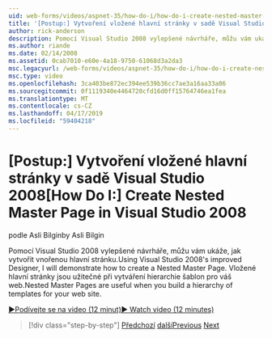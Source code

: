 ```yaml
---
uid: web-forms/videos/aspnet-35/how-do-i/how-do-i-create-nested-master-page-in-visual-studio-2008
title: '[Postup:] Vytvoření vložené hlavní stránky v sadě Visual Studio 2008 | Dokumentace Microsoftu'
author: rick-anderson
description: Pomocí Visual Studio 2008 vylepšené návrháře, můžu vám ukáže, jak vytvořit vnořenou hlavní stránku. Vložené hlavní stránky jsou užitečné při sestavování hierarch...
ms.author: riande
ms.date: 02/14/2008
ms.assetid: 0cab7010-e60e-4a18-9750-61068d3a2da3
msc.legacyurl: /web-forms/videos/aspnet-35/how-do-i/how-do-i-create-nested-master-page-in-visual-studio-2008
msc.type: video
ms.openlocfilehash: 3ca403be872ec394ee539b36cc7ae3a16aa33a06
ms.sourcegitcommit: 0f1119340e4464720cfd16d0ff15764746ea1fea
ms.translationtype: MT
ms.contentlocale: cs-CZ
ms.lasthandoff: 04/17/2019
ms.locfileid: "59404218"
---
```

# <a name="how-do-i-create-nested-master-page-in-visual-studio-2008"></a><span data-ttu-id="c976c-104">[Postup:] Vytvoření vložené hlavní stránky v sadě Visual Studio 2008</span><span class="sxs-lookup"><span data-stu-id="c976c-104">[How Do I:] Create Nested Master Page in Visual Studio 2008</span></span>

<span data-ttu-id="c976c-105">podle Asli Bilgin</span><span class="sxs-lookup"><span data-stu-id="c976c-105">by Asli Bilgin</span></span>

<span data-ttu-id="c976c-106">Pomocí Visual Studio 2008 vylepšené návrháře, můžu vám ukáže, jak vytvořit vnořenou hlavní stránku.</span><span class="sxs-lookup"><span data-stu-id="c976c-106">Using Visual Studio 2008's improved Designer, I will demonstrate how to create a Nested Master Page.</span></span> <span data-ttu-id="c976c-107">Vložené hlavní stránky jsou užitečné při vytváření hierarchie šablon pro váš web.</span><span class="sxs-lookup"><span data-stu-id="c976c-107">Nested Master Pages are useful when you build a hierarchy of templates for your web site.</span></span>

[<span data-ttu-id="c976c-108">&#9654;Podívejte se na video (12 minut)</span><span class="sxs-lookup"><span data-stu-id="c976c-108">&#9654; Watch video (12 minutes)</span></span>](https://channel9.msdn.com/Blogs/ASP-NET-Site-Videos/how-do-i-create-nested-master-page-in-visual-studio-2008)

> [!div class="step-by-step"]
> <span data-ttu-id="c976c-109">[Předchozí](how-do-i-create-a-master-page-in-visual-studio-2008.md)
> [další](how-do-i-cascading-style-sheets-in-visual-studio-2008.md)</span><span class="sxs-lookup"><span data-stu-id="c976c-109">[Previous](how-do-i-create-a-master-page-in-visual-studio-2008.md)
[Next](how-do-i-cascading-style-sheets-in-visual-studio-2008.md)</span></span>
